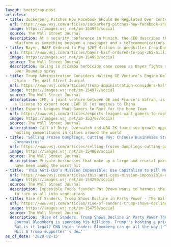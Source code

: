 ```yaml
---
layout: bootstrap-post
articles:
- title: Zuckerberg Pitches How Facebook Should Be Regulated Over Content
  url: https://www.wsj.com/articles/zuckerberg-pitches-how-facebook-should-be-regulated-over-content-11581794890
  image: https://images.wsj.net/im-154995/social
  source: The Wall Street Journal
  description: At a security conference in Munich, the CEO describes the social-media
    platform as something between a newspaper and a telecommunications company
- title: Bayer, BASF Ordered to Pay $265 Million in Weedkiller Crop-Damage Suit
  url: https://www.wsj.com/articles/bayer-basf-ordered-to-pay-265-million-in-weedkiller-crop-damage-suit-11581795711
  image: https://images.wsj.net/im-154993/social
  source: The Wall Street Journal
  description: Ruling in dicamba herbicide case comes as Bayer fights separate litigation
    over Roundup spray
- title: Trump Administration Considers Halting GE Venture’s Engine Deliveries to
    China - The Wall Street Journal
  url: https://www.wsj.com/articles/trump-administration-considers-halting-ge-ventures-engine-deliveries-to-china-11581790083
  image: https://images.wsj.net/im-154977/social
  source: The Wall Street Journal
  description: CFM, a joint venture between GE and France’s Safran, is asking for
    a license to export more LEAP 1C jet engines to China
- title: Esports Leagues Want Gamers to Root for the Home Team
  url: https://www.wsj.com/articles/esports-leagues-want-gamers-to-root-for-the-home-team-11581778800
  image: https://images.wsj.net/im-153797/social
  source: The Wall Street Journal
  description: Call of Duty, Overwatch and NBA 2K teams see growth opportunities in
    hosting competitions in cities around the world
- title: 'Selling Frozen Dumplings, Cutting Pay: Chinese Businesses Struggle to Survive
    Coronavirus'
  url: https://www.wsj.com/articles/selling-frozen-dumplings-cutting-pay-chinese-businesses-struggle-to-survive-coronavirus-11581762602
  image: https://images.wsj.net/im-154868/social
  source: The Wall Street Journal
  description: Private businesses that make up a large and crucial part of the economy
    have been among the worst hit
- title: 'This Anti-CEO’s Mission Impossible: Use Capitalism to Kill Meat'
  url: https://www.wsj.com/articles/this-anti-ceos-mission-impossible-use-capitalism-to-kill-meat-11581743761
  image: https://images.wsj.net/im-154290/social
  source: The Wall Street Journal
  description: Impossible Foods founder Pat Brown wants to harness the free market
    to turn us all into vegetarians
- title: Rise of Sanders, Trump Shows Decline in Party Power - The Wall Street Journal
  url: https://www.wsj.com/articles/rise-of-sanders-trump-shows-decline-in-party-power-11581742860
  image: https://images.wsj.net/im-154758/social
  source: The Wall Street Journal
  description: 'Rise of Sanders, Trump Shows Decline in Party Power The Wall Street
    Journal Bloomberg is spending his billions. Trump''s hosting a pricey 2020 fundraiser.
    But is it legal? CNN Union leader: Bloomberg can go all the way | TheHill The
    Hill A Trump supporter''s de…'
as_of_date: '2020-02-15'
---
```


